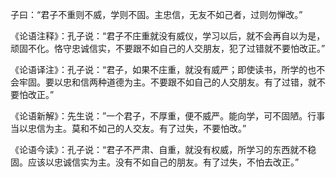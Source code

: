 子曰：“君子不重则不威，学则不固。主忠信，无友不如己者，过则勿惮改。”

《论语注释》：孔子说：“君子不庄重就没有威仪，学习以后，就不会再自以为是，顽固不化。恪守忠诚信实，不要跟不如自己的人交朋友，犯了过错就不要怕改正。”

《论语译注》：孔子说：“君子，如果不庄重，就没有威严；即使读书，所学的也不会牢固。要以忠和信两种道德为主。不要跟不如自己的人交朋友。有了过错，就不要怕改正。”

《论语新解》：先生说：”一个君子，不厚重，便不威严。能向学，可不固陋。行事当以忠信为主。莫和不如己的人交友。有了过失，不要怕改。”  

《论语今读》：孔子说：“君子不严肃、自重，就没有权威，所学习的东西就不稳固。应该以忠诚信实为主。没有不如自己的朋友。有了过失，不怕去改正。”